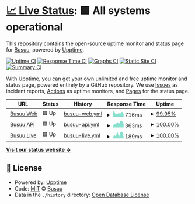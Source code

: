 # [📈 Live Status](https://Busuu.github.io/status): <!--live status--> **🟩 All systems operational**

This repository contains the open-source uptime monitor and status page for [Busuu](https://www.busuu.com), powered by [Upptime](https://github.com/upptime/upptime).

[![Uptime CI](https://github.com/Busuu/status/workflows/Uptime%20CI/badge.svg)](https://github.com/Busuu/status/actions?query=workflow%3A%22Uptime+CI%22)
[![Response Time CI](https://github.com/Busuu/status/workflows/Response%20Time%20CI/badge.svg)](https://github.com/Busuu/status/actions?query=workflow%3A%22Response+Time+CI%22)
[![Graphs CI](https://github.com/Busuu/status/workflows/Graphs%20CI/badge.svg)](https://github.com/Busuu/status/actions?query=workflow%3A%22Graphs+CI%22)
[![Static Site CI](https://github.com/Busuu/status/workflows/Static%20Site%20CI/badge.svg)](https://github.com/Busuu/status/actions?query=workflow%3A%22Static+Site+CI%22)
[![Summary CI](https://github.com/Busuu/status/workflows/Summary%20CI/badge.svg)](https://github.com/Busuu/status/actions?query=workflow%3A%22Summary+CI%22)

With [Upptime](https://upptime.js.org), you can get your own unlimited and free uptime monitor and status page, powered entirely by a GitHub repository. We use [Issues](https://github.com/Busuu/status/issues) as incident reports, [Actions](https://github.com/Busuu/status/actions) as uptime monitors, and [Pages](https://Busuu.github.io/status) for the status page.

<!--start: status pages-->
<!-- This summary is generated by Upptime (https://github.com/upptime/upptime) -->
<!-- Do not edit this manually, your changes will be overwritten -->
<!-- prettier-ignore -->
| URL | Status | History | Response Time | Uptime |
| --- | ------ | ------- | ------------- | ------ |
| <img alt="" src="https://icons.duckduckgo.com/ip3/www.busuu.com.ico" height="13"> [Busuu Web](https://www.busuu.com) | 🟩 Up | [busuu-web.yml](https://github.com/Busuu/status/commits/HEAD/history/busuu-web.yml) | <details><summary><img alt="Response time graph" src="./graphs/busuu-web/response-time-week.png" height="20"> 716ms</summary><br><a href="https://status.busuu.com/history/busuu-web"><img alt="Response time 651" src="https://img.shields.io/endpoint?url=https%3A%2F%2Fraw.githubusercontent.com%2FBusuu%2Fstatus%2FHEAD%2Fapi%2Fbusuu-web%2Fresponse-time.json"></a><br><a href="https://status.busuu.com/history/busuu-web"><img alt="24-hour response time 531" src="https://img.shields.io/endpoint?url=https%3A%2F%2Fraw.githubusercontent.com%2FBusuu%2Fstatus%2FHEAD%2Fapi%2Fbusuu-web%2Fresponse-time-day.json"></a><br><a href="https://status.busuu.com/history/busuu-web"><img alt="7-day response time 716" src="https://img.shields.io/endpoint?url=https%3A%2F%2Fraw.githubusercontent.com%2FBusuu%2Fstatus%2FHEAD%2Fapi%2Fbusuu-web%2Fresponse-time-week.json"></a><br><a href="https://status.busuu.com/history/busuu-web"><img alt="30-day response time 693" src="https://img.shields.io/endpoint?url=https%3A%2F%2Fraw.githubusercontent.com%2FBusuu%2Fstatus%2FHEAD%2Fapi%2Fbusuu-web%2Fresponse-time-month.json"></a><br><a href="https://status.busuu.com/history/busuu-web"><img alt="1-year response time 651" src="https://img.shields.io/endpoint?url=https%3A%2F%2Fraw.githubusercontent.com%2FBusuu%2Fstatus%2FHEAD%2Fapi%2Fbusuu-web%2Fresponse-time-year.json"></a></details> | <details><summary><a href="https://status.busuu.com/history/busuu-web">99.95%</a></summary><a href="https://status.busuu.com/history/busuu-web"><img alt="All-time uptime 99.99%" src="https://img.shields.io/endpoint?url=https%3A%2F%2Fraw.githubusercontent.com%2FBusuu%2Fstatus%2FHEAD%2Fapi%2Fbusuu-web%2Fuptime.json"></a><br><a href="https://status.busuu.com/history/busuu-web"><img alt="24-hour uptime 100.00%" src="https://img.shields.io/endpoint?url=https%3A%2F%2Fraw.githubusercontent.com%2FBusuu%2Fstatus%2FHEAD%2Fapi%2Fbusuu-web%2Fuptime-day.json"></a><br><a href="https://status.busuu.com/history/busuu-web"><img alt="7-day uptime 99.95%" src="https://img.shields.io/endpoint?url=https%3A%2F%2Fraw.githubusercontent.com%2FBusuu%2Fstatus%2FHEAD%2Fapi%2Fbusuu-web%2Fuptime-week.json"></a><br><a href="https://status.busuu.com/history/busuu-web"><img alt="30-day uptime 99.96%" src="https://img.shields.io/endpoint?url=https%3A%2F%2Fraw.githubusercontent.com%2FBusuu%2Fstatus%2FHEAD%2Fapi%2Fbusuu-web%2Fuptime-month.json"></a><br><a href="https://status.busuu.com/history/busuu-web"><img alt="1-year uptime 99.99%" src="https://img.shields.io/endpoint?url=https%3A%2F%2Fraw.githubusercontent.com%2FBusuu%2Fstatus%2FHEAD%2Fapi%2Fbusuu-web%2Fuptime-year.json"></a></details>
| <img alt="" src="https://icons.duckduckgo.com/ip3/api.busuu.com.ico" height="13"> [Busuu API](https://api.busuu.com/api/v2/health) | 🟩 Up | [busuu-api.yml](https://github.com/Busuu/status/commits/HEAD/history/busuu-api.yml) | <details><summary><img alt="Response time graph" src="./graphs/busuu-api/response-time-week.png" height="20"> 363ms</summary><br><a href="https://status.busuu.com/history/busuu-api"><img alt="Response time 360" src="https://img.shields.io/endpoint?url=https%3A%2F%2Fraw.githubusercontent.com%2FBusuu%2Fstatus%2FHEAD%2Fapi%2Fbusuu-api%2Fresponse-time.json"></a><br><a href="https://status.busuu.com/history/busuu-api"><img alt="24-hour response time 268" src="https://img.shields.io/endpoint?url=https%3A%2F%2Fraw.githubusercontent.com%2FBusuu%2Fstatus%2FHEAD%2Fapi%2Fbusuu-api%2Fresponse-time-day.json"></a><br><a href="https://status.busuu.com/history/busuu-api"><img alt="7-day response time 363" src="https://img.shields.io/endpoint?url=https%3A%2F%2Fraw.githubusercontent.com%2FBusuu%2Fstatus%2FHEAD%2Fapi%2Fbusuu-api%2Fresponse-time-week.json"></a><br><a href="https://status.busuu.com/history/busuu-api"><img alt="30-day response time 375" src="https://img.shields.io/endpoint?url=https%3A%2F%2Fraw.githubusercontent.com%2FBusuu%2Fstatus%2FHEAD%2Fapi%2Fbusuu-api%2Fresponse-time-month.json"></a><br><a href="https://status.busuu.com/history/busuu-api"><img alt="1-year response time 360" src="https://img.shields.io/endpoint?url=https%3A%2F%2Fraw.githubusercontent.com%2FBusuu%2Fstatus%2FHEAD%2Fapi%2Fbusuu-api%2Fresponse-time-year.json"></a></details> | <details><summary><a href="https://status.busuu.com/history/busuu-api">100.00%</a></summary><a href="https://status.busuu.com/history/busuu-api"><img alt="All-time uptime 100.00%" src="https://img.shields.io/endpoint?url=https%3A%2F%2Fraw.githubusercontent.com%2FBusuu%2Fstatus%2FHEAD%2Fapi%2Fbusuu-api%2Fuptime.json"></a><br><a href="https://status.busuu.com/history/busuu-api"><img alt="24-hour uptime 100.00%" src="https://img.shields.io/endpoint?url=https%3A%2F%2Fraw.githubusercontent.com%2FBusuu%2Fstatus%2FHEAD%2Fapi%2Fbusuu-api%2Fuptime-day.json"></a><br><a href="https://status.busuu.com/history/busuu-api"><img alt="7-day uptime 100.00%" src="https://img.shields.io/endpoint?url=https%3A%2F%2Fraw.githubusercontent.com%2FBusuu%2Fstatus%2FHEAD%2Fapi%2Fbusuu-api%2Fuptime-week.json"></a><br><a href="https://status.busuu.com/history/busuu-api"><img alt="30-day uptime 100.00%" src="https://img.shields.io/endpoint?url=https%3A%2F%2Fraw.githubusercontent.com%2FBusuu%2Fstatus%2FHEAD%2Fapi%2Fbusuu-api%2Fuptime-month.json"></a><br><a href="https://status.busuu.com/history/busuu-api"><img alt="1-year uptime 100.00%" src="https://img.shields.io/endpoint?url=https%3A%2F%2Fraw.githubusercontent.com%2FBusuu%2Fstatus%2FHEAD%2Fapi%2Fbusuu-api%2Fuptime-year.json"></a></details>
| <img alt="" src="https://icons.duckduckgo.com/ip3/live.busuu.com.ico" height="13"> [Busuu Live](https://live.busuu.com/api/liveness) | 🟩 Up | [busuu-live.yml](https://github.com/Busuu/status/commits/HEAD/history/busuu-live.yml) | <details><summary><img alt="Response time graph" src="./graphs/busuu-live/response-time-week.png" height="20"> 189ms</summary><br><a href="https://status.busuu.com/history/busuu-live"><img alt="Response time 161" src="https://img.shields.io/endpoint?url=https%3A%2F%2Fraw.githubusercontent.com%2FBusuu%2Fstatus%2FHEAD%2Fapi%2Fbusuu-live%2Fresponse-time.json"></a><br><a href="https://status.busuu.com/history/busuu-live"><img alt="24-hour response time 78" src="https://img.shields.io/endpoint?url=https%3A%2F%2Fraw.githubusercontent.com%2FBusuu%2Fstatus%2FHEAD%2Fapi%2Fbusuu-live%2Fresponse-time-day.json"></a><br><a href="https://status.busuu.com/history/busuu-live"><img alt="7-day response time 189" src="https://img.shields.io/endpoint?url=https%3A%2F%2Fraw.githubusercontent.com%2FBusuu%2Fstatus%2FHEAD%2Fapi%2Fbusuu-live%2Fresponse-time-week.json"></a><br><a href="https://status.busuu.com/history/busuu-live"><img alt="30-day response time 165" src="https://img.shields.io/endpoint?url=https%3A%2F%2Fraw.githubusercontent.com%2FBusuu%2Fstatus%2FHEAD%2Fapi%2Fbusuu-live%2Fresponse-time-month.json"></a><br><a href="https://status.busuu.com/history/busuu-live"><img alt="1-year response time 161" src="https://img.shields.io/endpoint?url=https%3A%2F%2Fraw.githubusercontent.com%2FBusuu%2Fstatus%2FHEAD%2Fapi%2Fbusuu-live%2Fresponse-time-year.json"></a></details> | <details><summary><a href="https://status.busuu.com/history/busuu-live">100.00%</a></summary><a href="https://status.busuu.com/history/busuu-live"><img alt="All-time uptime 100.00%" src="https://img.shields.io/endpoint?url=https%3A%2F%2Fraw.githubusercontent.com%2FBusuu%2Fstatus%2FHEAD%2Fapi%2Fbusuu-live%2Fuptime.json"></a><br><a href="https://status.busuu.com/history/busuu-live"><img alt="24-hour uptime 100.00%" src="https://img.shields.io/endpoint?url=https%3A%2F%2Fraw.githubusercontent.com%2FBusuu%2Fstatus%2FHEAD%2Fapi%2Fbusuu-live%2Fuptime-day.json"></a><br><a href="https://status.busuu.com/history/busuu-live"><img alt="7-day uptime 100.00%" src="https://img.shields.io/endpoint?url=https%3A%2F%2Fraw.githubusercontent.com%2FBusuu%2Fstatus%2FHEAD%2Fapi%2Fbusuu-live%2Fuptime-week.json"></a><br><a href="https://status.busuu.com/history/busuu-live"><img alt="30-day uptime 100.00%" src="https://img.shields.io/endpoint?url=https%3A%2F%2Fraw.githubusercontent.com%2FBusuu%2Fstatus%2FHEAD%2Fapi%2Fbusuu-live%2Fuptime-month.json"></a><br><a href="https://status.busuu.com/history/busuu-live"><img alt="1-year uptime 100.00%" src="https://img.shields.io/endpoint?url=https%3A%2F%2Fraw.githubusercontent.com%2FBusuu%2Fstatus%2FHEAD%2Fapi%2Fbusuu-live%2Fuptime-year.json"></a></details>

<!--end: status pages-->

[**Visit our status website →**](https://Busuu.github.io/status)

## 📄 License

- Powered by: [Upptime](https://github.com/upptime/upptime)
- Code: [MIT](./LICENSE) © [Busuu](https://www.busuu.com)
- Data in the `./history` directory: [Open Database License](https://opendatacommons.org/licenses/odbl/1-0/)
